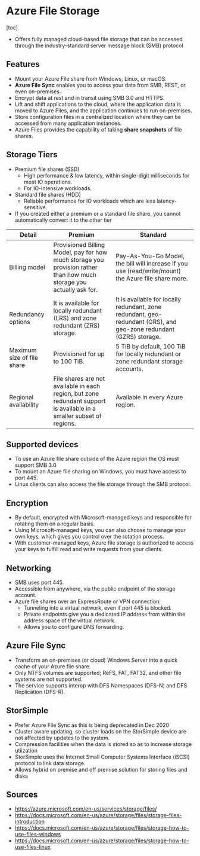 # Azure File Storage
[toc]
- Offers fully managed cloud-based file storage that can be  accessed through the industry-standard server message block (SMB)  protocol



## Features

- Mount your Azure File share from Windows, Linux, or macOS.
- **Azure File Sync** enables you to access your data from SMB, REST, or even on-premises.
- Encrypt data at rest and in transit using SMB 3.0 and HTTPS.
- Lift and shift applications to the cloud, where the  application data is moved to Azure Files, and the application continues  to run on-premises.
- Store configuration files in a centralized location where they can be accessed from many application instances.
- Azure Files provides the capability of taking **share snapshots** of file shares.



## Storage Tiers

- Premium file shares (SSD)
  - High performance & low latency, within single-digit milliseconds for most IO operations.
  - For IO-intensive workloads.
- Standard file shares (HDD)
  - Reliable performance for IO workloads which are less latency-sensitive.
- If you created either a premium or a standard file share, you cannot automatically convert it to the other tier



| **Detail**                 | **Premium**                                                  | **Standard**                                                 |
| -------------------------- | ------------------------------------------------------------ | ------------------------------------------------------------ |
| Billing model              | Provisioned Billing Model, pay for how much storage you provision rather than how much storage you actually ask for. | Pay-As-You-Go Model, the bill will increase if you use (read/write/mount) the Azure file share more. |
| Redundancy options         | It is available for locally redundant (LRS) and zone redundant (ZRS) storage. | It is available for locally redundant, zone redundant, geo-redundant (GRS), and geo-zone redundant (GZRS) storage. |
| Maximum size of file share | Provisioned for up to 100 TiB.                               | 5 TiB by default, 100 TiB for locally redundant or zone redundant storage accounts. |
| Regional availability      | File shares are not available in each region, but zone redundant support is available in a smaller subset of regions. | Available in every Azure region.                             |



## Supported devices

- To use an Azure file share outside of the Azure region the OS must support SMB 3.0
- To mount an Azure file sharing on Windows, you must have access to port 445.
- Linux clients can also access the file storage through the SMB protocol.



## Encryption

- By default, encrypted with Microsoft-managed keys and responsible for rotating them on a regular basis.
- Using Microsoft-managed keys, you can also choose to manage your own keys, which gives you control over the rotation process.
- With customer-managed keys, Azure file storage is authorized  to access your keys to fulfill read and write requests from your  clients.



## Networking

- SMB uses port 445.
- Accessible from anywhere, via the public endpoint of the storage account.
- Azure file shares over an ExpressRoute or VPN connection:
  - Tunneling into a virtual network, even if port 445 is blocked.
  - Private endpoints give you a dedicated IP address from within the address space of the virtual network.
  - Allows you to configure DNS forwarding.



## Azure File Sync

- Transform an on-premises (or cloud) Windows Server into a quick cache of your Azure file share.
- Only NTFS volumes are supported; ReFS, FAT, FAT32, and other file systems are not supported.
- The service supports interop with DFS Namespaces (DFS-N) and DFS Replication (DFS-R).



## StorSimple

- Prefer Azure File Sync as this is being deprecated in Dec 2020
- Cluster aware updating, so cluster loads on the StorSimple device are not affected by updates to the system.
- Compression facilities when the data is stored so as to increase storage utiization
- StorSimple uses the Internet Small Computer Systems Interface (iSCSI) protocol to link data storage.
- Allows hybrid on premise and off premise solution for storing files and disks



## Sources

- https://azure.microsoft.com/en-us/services/storage/files/    
- https://docs.microsoft.com/en-us/azure/storage/files/storage-files-introduction    
- https://docs.microsoft.com/en-us/azure/storage/files/storage-how-to-use-files-windows    
- https://docs.microsoft.com/en-us/azure/storage/files/storage-how-to-use-files-linux